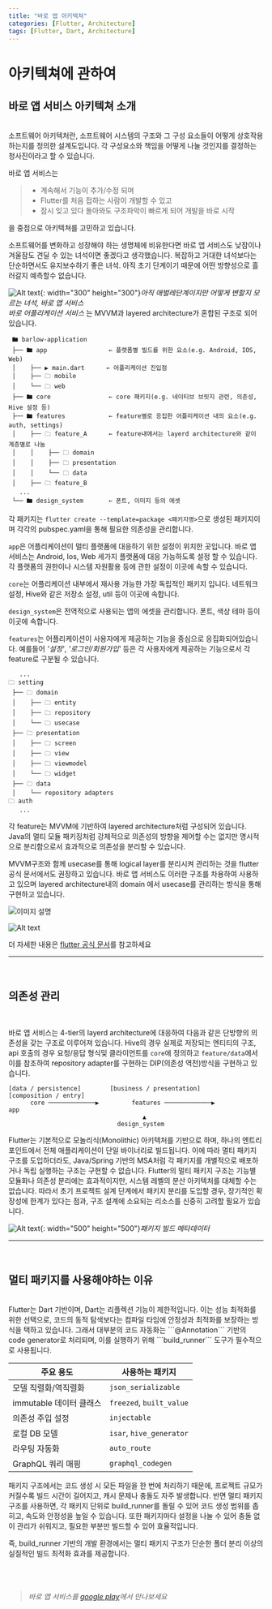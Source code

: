 ```yaml
---
title: "바로 앱 아키텍쳐"
categories: [Flutter, Architecture]
tags: [Flutter, Dart, Architecture]
---
```


# 아키텍쳐에 관하여


## 바로 앱 서비스 아키텍쳐 소개
<br>
소프트웨어 아키텍처란, 소프트웨어 시스템의 구조와 그 구성 요소들이 어떻게 상호작용하는지를 정의한 설계도입니다. 각 구성요소와 책임을 어떻게 나눌 것인지를 결정하는 청사진이라고 할 수 있습니다. 

바로 앱 서비스는
> - 계속해서 기능이 추가/수정 되며
> - Flutter를 처음 접하는 사람이 개발할 수 있고
> - 잠시 잊고 있다 돌아와도 구조파악이 빠르게 되어 개발을 바로 시작

을 중점으로 아키텍쳐를 고민하고 있습니다.

소프트웨어를 변화하고 성장해야 하는 생명체에 비유한다면 바로 앱 서비스도 낮잠이나 겨울잠도 견딜 수 있는 녀석이면 좋겠다고 생각했습니다. 복잡하고 거대한 녀석보다는 단순하면서도 유지보수하기 좋은 녀석. 아직 초기 단계이기 때문에 어떤 방향성으로 흘러갈지 예측할수 없습니다.

![Alt text](assets/posts/2025-06-29/aed7feb9-5f42-4b51-8f4f-331eaeafad51.png){: width="300" height="300"}_아직 애벌레단계이지만 어떻게 변할지 모르는 녀석, 바로 앱 서비스_
<br>
*바로 어플리케이션 서비스* 는 MVVM과 layered architecture가 혼합된 구조로 되어있습니다.
 
```
 🖿 barlow-application
 ├── 🖿 app                 ← 플랫폼별 빌드를 위한 요소(e.g. Android, IOS, Web)
 │    ├── ▶️ main.dart      ← 어플리케이션 진입점
 │    ├── 🗀 mobile
 │    └── 🗀 web     
 ├── 🖿 core                ← core 패키지(e.g. 네이티브 브릿지 관련, 의존성, Hive 설정 등)
 ├── 🖿 features            ← feature별로 응집한 어플리케이션 내의 요소(e.g. auth, settings)
 │    ├── 🗀 feature_A      ← feature내에서는 layerd architecture와 같이 계층별로 나눔
 │    │    ├── 🗀 domain
 │    │    ├── 🗀 presentation
 │    │    └── 🗀 data
 │    ├── 🗀 feature_B
   ...
 └── 🖿 design_system       ← 폰트, 이미지 등의 에셋
```
각 패키지는 ``flutter create --template=package <패키지명>``으로 생성된 패키지이며 각각의 pubspec.yaml을 통해 필요한 의존성을 관리합니다.

``app``은 어플리케이션이 멀티 플랫폼에 대응하기 위한 설정이 위치한 곳입니다. 바로 앱 서비스는 Android, Ios, Web 세가지 플랫폼에 대응 가능하도록 설정 할 수 있습니다. 각 플랫폼의 권한이나 시스템 자원활용 등에 관한 설정이 이곳에 속할 수 있습니다.

``core``는 어플리케이션 내부에서 재사용 가능한 가장 독립적인 패키지 입니다. 네트워크 설정, Hive와 같은 저장소 설정, util 등이 이곳에 속합니다.

``design_system``은 전역적으로 사용되는 앱의 에셋을 관리합니다. 폰트, 색상 테마 등이 이곳에 속합니다.

``features``는 어플리케이션이 사용자에게 제공하는 기능을 중심으로 응집화되어있습니다. 예를들어 *'설정'*, *'로그인/회원가입'* 등은 각 사용자에게 제공하는 기능으로서 각 feature로 구분될 수 있습니다.

```
   ...
🗀 setting    
 ├── 🗀 domain
 │    ├── 🗀 entity
 │    ├── 🗀 repository
 │    └── 🗀 usecase   
 ├── 🗀 presentation
 │    ├── 🗀 screen
 │    ├── 🗀 view
 │    ├── 🗀 viewmodel
 │    └── 🗀 widget
 ├── 🗀 data
 │    └── repository adapters   
🗀 auth    
   ...
```
각 feature는  MVVM에 기반하여 layered architecture처럼 구성되어 있습니다.
Java의 멀티 모듈 패키징처럼 강제적으로 의존성의 방향을 제어할 수는 없지만 명시적으로 분리함으로서 효과적으로 의존성을 분리할 수 있습니다.

MVVM구조와 함께 usecase를 통해 logical layer를 분리시켜 관리하는 것을 flutter 공식 문서에서도 권장하고 있습니다. 바로 앱 서비스도 이러한 구조를 차용하여 사용하고 있으며 layered architecture내의 domain 에서 usecase를 관리하는 방식을 통해 구현하고 있습니다.

![이미지 설명](/assets/posts/2025-06-29/feature-architecture-example.png)

![Alt text](/assets/posts/2025-06-29/feature-architecture-simplified-with-logic-layer.png)


더 자세한 내용은 [flutter 공식 문서](https://docs.flutter.dev/app-architecture/case-study)를 참고하세요

---
<br>

## 의존성 관리 
<br>

바로 앱 서비스는 4-tier의 layerd architecture에 대응하여 다음과 같은 단방향의 의존성을 갖는 구조로 이루어져 있습니다.
Hive의 경우 실제로 저장되는 엔티티의 구조, api 호출의 경우 요청/응답 형식및 클라이언트를 ``core``에 정의하고 ``feature/data``에서 이를 참조하여 repository adapter를 구현하는 DIP(의존성 역전)방식을 구현하고 있습니다.
```
[data / persistence]        [business / presentation]         [composition / entry]
      core ─────────────▶         features ─────────────▶            app
                                     ▲
                              design_system

```

Flutter는 기본적으로 모놀리식(Monolithic) 아키텍처를 기반으로 하며, 하나의 엔트리포인트에서 전체 애플리케이션이 단일 바이너리로 빌드됩니다. 이에 따라 멀티 패키지 구조를 도입하더라도, Java/Spring 기반의 MSA처럼 각 패키지를 개별적으로 배포하거나 독립 실행하는 구조는 구현할 수 없습니다. Flutter의 멀티 패키지 구조는 기능별 모듈화나 의존성 분리에는 효과적이지만, 시스템 레벨의 분산 아키텍처를 대체할 수는 없습니다. 따라서 초기 프로젝트 설계 단계에서 패키지 분리를 도입할 경우, 장기적인 확장성에 한계가 있다는 점과, 구조 설계에 소요되는 리소스를 신중히 고려할 필요가 있습니다.

![Alt text](/assets/posts/2025-06-29/4.png){: width="500" height="500"}_패키지 빌드 메타데이터_

---

<br>

## 멀티 패키지를 사용해야하는 이유

<br>
Flutter는 Dart 기반이며, Dart는 리플렉션 기능이 제한적입니다. 이는 성능 최적화를 위한 선택으로, 코드의 동적 탐색보다는 컴파일 타임에 안정성과 최적화를 보장하는 방식을 택하고 있습니다. 그래서 대부분의 코드 자동화는 ```@Annotation``` 기반의 code generator로 처리되며, 이를 실행하기 위해 ```build_runner``` 도구가 필수적으로 사용됩니다. 

| 주요 용도             | 사용하는 패키지                 |
| ----------------- | ------------------------ |
| 모델 직렬화/역직렬화       | `json_serializable`      |
| immutable 데이터 클래스 | `freezed`, `built_value` |
| 의존성 주입 설정         | `injectable`             |
| 로컬 DB 모델          | `isar`, `hive_generator` |
| 라우팅 자동화           | `auto_route`             |
| GraphQL 쿼리 매핑     | `graphql_codegen`        |

  패키지 구조에서는 코드 생성 시 모든 파일을 한 번에 처리하기 때문에, 프로젝트 규모가 커질수록 빌드 시간이 길어지고, 캐시 문제나 충돌도 자주 발생합니다. 반면 멀티 패키지 구조를 사용하면, 각 패키지 단위로 build_runner를 돌릴 수 있어 코드 생성 범위를 좁히고, 속도와 안정성을 높일 수 있습니다. 또한 패키지마다 설정을 나눌 수 있어 충돌 없이 관리가 쉬워지고, 필요한 부분만 빌드할 수 있어 효율적입니다. 
  
  즉, build_runner 기반의 개발 환경에서는 멀티 패키지 구조가 단순한 폴더 분리 이상의 실질적인 빌드 최적화 효과를 제공합니다.
<br>
<br>
<br>
<br>

>*바로 앱 서비스를 [google play](https://play.google.com/store/apps/details?id=com.barlow.front)에서 만나보세요*